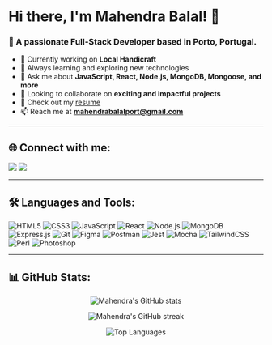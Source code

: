 # Hi there, I'm Mahendra Balal! 👋

### 🚀 A passionate Full-Stack Developer based in Porto, Portugal.

- 🔭 Currently working on **Local Handicraft**
- 🌱 Always learning and exploring new technologies
- 💬 Ask me about **JavaScript, React, Node.js, MongoDB, Mongoose, and more**
- 👯 Looking to collaborate on **exciting and impactful projects**
- 📄 Check out my [resume](https://docs.google.com/document/d/10dV4PJYzVcULr7rs86NCAm_LqZQrAfZB/edit)
- 📫 Reach me at **mahendrabalalport@gmail.com**

---

## 🌐 Connect with me:

<p align="left">
<a href="https://www.linkedin.com/in/mahendra-balal-11356344/"/></a>
<a href="https://twitter.com/username"><img src="https://x.com/MahenBalal"/></a>
<a href="https://github.com/username"><img src="https://github.com/mahendrabalal"/></a>
</p>

---

## 🛠️ Languages and Tools:

<p align="left">
  <img src="https://img.shields.io/badge/-HTML5-E34F26?style=flat-square&logo=html5&logoColor=white" alt="HTML5"/>
  <img src="https://img.shields.io/badge/-CSS3-1572B6?style=flat-square&logo=css3&logoColor=white" alt="CSS3"/>
  <img src="https://img.shields.io/badge/-JavaScript-F7DF1E?style=flat-square&logo=javascript&logoColor=black" alt="JavaScript"/>
  <img src="https://img.shields.io/badge/-React-61DAFB?style=flat-square&logo=react&logoColor=white" alt="React"/>
  <img src="https://img.shields.io/badge/-Node.js-339933?style=flat-square&logo=node.js&logoColor=white" alt="Node.js"/>
  <img src="https://img.shields.io/badge/-MongoDB-47A248?style=flat-square&logo=mongodb&logoColor=white" alt="MongoDB"/>
  <img src="https://img.shields.io/badge/-Express.js-000000?style=flat-square&logo=express&logoColor=white" alt="Express.js"/>
  <img src="https://img.shields.io/badge/-Git-F05032?style=flat-square&logo=git&logoColor=white" alt="Git"/>
  <img src="https://img.shields.io/badge/-Figma-F24E1E?style=flat-square&logo=figma&logoColor=white" alt="Figma"/>
  <img src="https://img.shields.io/badge/-Postman-FF6C37?style=flat-square&logo=postman&logoColor=white" alt="Postman"/>
  <img src="https://img.shields.io/badge/-Jest-C21325?style=flat-square&logo=jest&logoColor=white" alt="Jest"/>
  <img src="https://img.shields.io/badge/-Mocha-8D6748?style=flat-square&logo=mocha&logoColor=white" alt="Mocha"/>
  <img src="https://img.shields.io/badge/-TailwindCSS-38B2AC?style=flat-square&logo=tailwind-css&logoColor=white" alt="TailwindCSS"/>
  <img src="https://img.shields.io/badge/-Perl-39457E?style=flat-square&logo=perl&logoColor=white" alt="Perl"/>
  <img src="https://img.shields.io/badge/-Photoshop-31A8FF?style=flat-square&logo=adobe-photoshop&logoColor=white" alt="Photoshop"/>
</p>

---

## 📊 GitHub Stats:

<p align="center">
  <img src="https://github-readme-stats.vercel.app/api?username=mahendrabalal&show_icons=true&theme=radical" alt="Mahendra's GitHub stats"/>
</p>

<p align="center">
  <img src="https://github-readme-streak-stats.herokuapp.com/?user=mahendrabalal&theme=radical" alt="Mahendra's GitHub streak"/>
</p>

<p align="center">
  <img src="https://github-readme-stats.vercel.app/api/top-langs/?username=mahendrabalal&layout=compact&theme=radical" alt="Top Languages"/>
</p>

